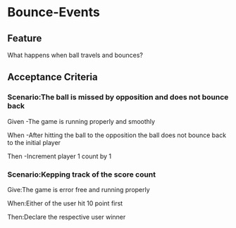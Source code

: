 # Bounce-Events

## Feature

What happens when ball travels and bounces?

## Acceptance Criteria

### Scenario:The ball is missed by opposition and does not bounce back

  Given -The game is running properly and smoothly

  When -After hitting the ball to the opposition
  the ball does not bounce back to the initial player

  Then -Increment player 1 count by 1
  
### Scenario:Kepping track of the score count

Give:The game is error free and running properly

When:Either of the user hit 10 point first

Then:Declare the respective user winner
